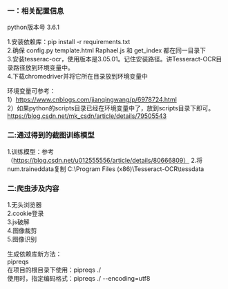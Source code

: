 ### 一：相关配置信息
python版本号 3.6.1   

1.安装依赖库：pip install -r requirements.txt   
2.确保 config.py  template.html  Raphael.js 和 get_index 都在同一目录下   
3.安装tesserac-ocr，使用版本是3.05.01。记住安装路径。讲Tesseract-OCR目录路径放到环境变量中。   
4.下载chromedriver并将它所在目录放到环境变量中   

环境变量可参考：    
1）https://www.cnblogs.com/jianqingwang/p/6978724.html   
2）如果python的scripts目录已经在环境变量中了，放到scripts目录下即可。   
https://blog.csdn.net/mk_csdn/article/details/79505543    

### 二:通过得到的截图训练模型
1.训练模型：参考（https://blog.csdn.net/u012555556/article/details/80666809）
2.将num.traineddata复制   C:\Program Files (x86)\Tesseract-OCR\tessdata   


###  二:爬虫涉及内容   
1.无头浏览器    
2.cookie登录   
3.js破解   
4.图像裁剪   
5.图像识别   



生成依赖库新方法：   
pipreqs   
在项目的根目录下使用：pipreqs ./      
使用时，指定编码格式：pipreqs ./ --encoding=utf8   

